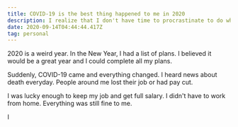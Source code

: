 ```yaml
---
title: COVID-19 is the best thing happened to me in 2020
description: I realize that I don't have time to procrastinate to do what I want
date: 2020-09-14T04:44:44.417Z
tag: personal
---
```

2020 is a weird year. In the New Year, I had a list of plans. I believed it would be a great year and I could complete all my plans. 

Suddenly, COVID-19 came and everything changed. I heard news about death everyday. People around me lost their job or had pay cut.

I was lucky enough to keep my job and get full salary. I didn't have to work from home. Everything was still fine to me.

I